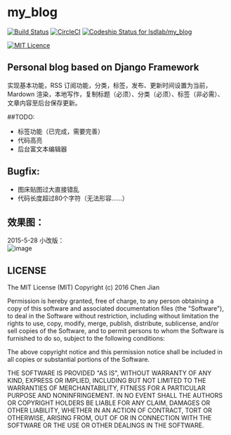 # my_blog    

[![Build Status](https://travis-ci.org/lsdlab/my_blog.svg?branch=master)](https://travis-ci.org/lsdlab/my_blog)    [![CircleCI](https://circleci.com/gh/lsdlab/my_blog.svg?style=svg)](https://circleci.com/gh/lsdlab/my_blog)    [ ![Codeship Status for lsdlab/my_blog](https://codeship.com/projects/cee5f0f0-45e2-0134-884c-0aad117e5610/status?branch=master)](https://codeship.com/projects/168732)

[![MIT Licence](https://badges.frapsoft.com/os/mit/mit.svg?v=103)](https://opensource.org/licenses/mit-license.php)

## Personal blog based on Django Framework
实现基本功能，RSS 订阅功能，分类，标签，发布、更新时间设置为当前，Mardown 渲染，本地写作，复制标题（必须）、分类（必须）、标签（非必需）、文章内容至后台保存更新。

##TODO:
 * 标签功能（已完成，需要完善）
 * 代码高亮
 * 后台富文本编辑器
 
## Bugfix:
* 图床贴图过大直接错乱
*  代码长度超过80个字符（无法形容……）
 
## 效果图：
2015-5-28 小改版：    
 ![image](http://o81quvr4u.bkt.clouddn.com/django-blog.png)


## LICENSE

The MIT License (MIT)
Copyright (c) 2016 Chen Jian

Permission is hereby granted, free of charge, to any person obtaining a copy
of this software and associated documentation files (the "Software"), to deal
in the Software without restriction, including without limitation the rights
to use, copy, modify, merge, publish, distribute, sublicense, and/or sell
copies of the Software, and to permit persons to whom the Software is
furnished to do so, subject to the following conditions:

The above copyright notice and this permission notice shall be included in all
copies or substantial portions of the Software.

THE SOFTWARE IS PROVIDED "AS IS", WITHOUT WARRANTY OF ANY KIND,
EXPRESS OR IMPLIED, INCLUDING BUT NOT LIMITED TO THE WARRANTIES OF
MERCHANTABILITY, FITNESS FOR A PARTICULAR PURPOSE AND NONINFRINGEMENT.
IN NO EVENT SHALL THE AUTHORS OR COPYRIGHT HOLDERS BE LIABLE FOR ANY CLAIM,
DAMAGES OR OTHER LIABILITY, WHETHER IN AN ACTION OF CONTRACT, TORT OR
OTHERWISE, ARISING FROM, OUT OF OR IN CONNECTION WITH THE SOFTWARE OR THE USE
OR OTHER DEALINGS IN THE SOFTWARE.


